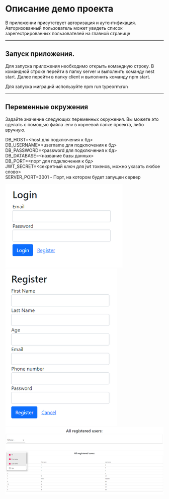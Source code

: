 # Описание демо проекта
В приложении присутствует авторизация и аутентификация. Авторизованный пользователь может увидеть список зарегестрированных пользователей на главной странице
____
## Запуск приложения.
Для запуска приложения необходимо открыть командную строку.
В командной строке перейти в папку server и выполнить команду nest start.
Далее перейти в папку client и выполнить команду npm start.

Для запуска миграций используйте npm run typeorm:run
____
## Переменные окружения
Задайте значение следующих переменных окружения. Вы можете это сделать с помощью файла .env в корневой папке проекта, либо вручную. 

DB_HOST=<host для подключения к бд>  
DB_USERNAME=<username для подключения к бд>  
DB_PASSWORD=<password для подключения к бд>  
DB_DATABASE=<название базы данных>  
DB_PORT=<порт для подключения к бд>  
JWT_SECRET=<секретный ключ для jwt токенов, можно указать любое слово>  
SERVER_PORT=3001 - Порт, на котором будет запущен сервер

![img.png](img.png)
![img_1.png](img_1.png)
![img_2.png](img_2.png)
![img_3.png](img_3.png)
